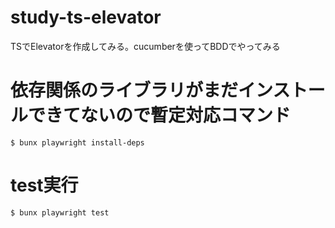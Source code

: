 # study-ts-elevator
TSでElevatorを作成してみる。cucumberを使ってBDDでやってみる


# 依存関係のライブラリがまだインストールできてないので暫定対応コマンド
```
$ bunx playwright install-deps
```

# test実行
```
$ bunx playwright test
```
